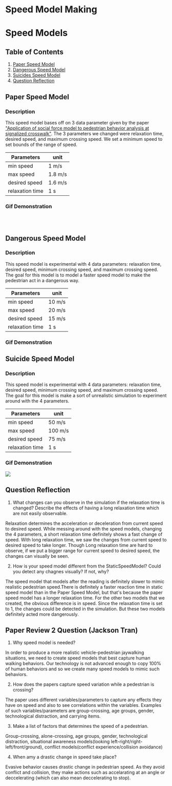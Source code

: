 Speed Model Making
===

# Speed Models

## Table of Contents
1. [Paper Speed Model](Paper-Speed-Model)
2. [Dangerous Speed Model](Dangerous-Speed-Model)
3. [Suicides Speed Model](Suicide-Speed-Model)
4. [Question Reflection](Question-Reflection)

## Paper Speed Model

### Description
This speed model bases off on 3 data parameter given by the paper ["Application of social force model to pedestrian behavior analysis at signalized crosswalk"](). The 3 parameters we changed were relaxation time, desired speed, and maximum crossing speed. We set a minimum speed to set bounds of the range of speed.

| Parameters      | unit    |
| --------------- | ------- |
| min speed       | 1 m/s   |
| max speed       | 1.8 m/s |
| desired speed   | 1.6 m/s |
| relaxation time | 1 s     |

### Gif Demonstration

<img src='https://media4.giphy.com/media/naMqau6aXClhZ3wnuI/giphy.gif' title ='' alt=''/>

<img src='https://media2.giphy.com/media/ZUfOqlyajAh9FZVRaG/giphy.gif?cid=790b761171b7626ab052ce3f0a5411ef4fd9918b433f582e&rid=giphy.gif&ct=g' title ='' alt=''/>

<img src='https://media2.giphy.com/media/8nZNHTLgo7Qahg4LXl/giphy.gif?cid=790b7611f35ddf221d12c1ad2984fe58f0498f8424afbb3e&rid=giphy.gif&ct=g' title =''
alt=''/>

## Dangerous Speed Model

### Description
This speed model is experimental with 4 data parameters: relaxation time, desired speed, minimum crossing speed, and maximum crossing speed. The goal for this model is to model a faster speed model to make the pedestrian act in a dangerous way.


| Parameters      | unit    |
| --------------- | ------- |
| min speed       | 10 m/s  |
| max speed       | 20 m/s  |
| desired speed   | 15 m/s  |
| relaxation time | 1 s     |

### Gif Demonstration

## Suicide Speed Model

### Description
This speed model is experimental with 4 data parameters: relaxation time, desired speed, minimum crossing speed, and maximum crossing speed. The goal for this model is make a sort of unrealistic simulation to experiment around with the 4 parameters.

| Parameters      | unit    |
| --------------- | ------- |
| min speed       | 50 m/s  |
| max speed       | 100 m/s |
| desired speed   | 75 m/s  |
| relaxation time | 1 s     |

### Gif Demonstration

<img src='https://media0.giphy.com/media/40y86FAC82Wp1aAxMF/giphy.gif?cid=790b761184244985e8c4f2ed747c15e13ae232ca7a899344&rid=giphy.gif&ct=g' />


## Question Reflection
1. What changes can you observe in the simulation if the relaxation time is changed? Describe the effects of having a long relaxation time which are not easily observable.

Relaxation determines the acceleration or deceleration from current speed to desired speed. While messing around with the speed models, changing the 4 parameters, a short relaxation time definitely shows a fast change of speed. With long relaxation time, we saw the changes from current speed to desired speed to take longer. Though Long relaxation time are hard to observe, if we put a bigger range for current speed to desired speed, the changes can visually be seen.

2. How is your speed model different from the StaticSpeedModel? Could you detect any chagnes visually? If not, why?

The speed model that models after the reading is definitely slower to mimic realistic pedestrian speed.There is definitely a faster reaction time in static speed model than in the Paper Speed Model, but that's because the paper speed model has a longer relaxation time. For the other two models that we created, the obvious difference is in speed. Since the relaxation time is set to 1, the changes could be detected in the simulation. But these two models definitely acted more dangerously.

## Paper Review 2 Question (Jackson Tran)
1. Why speed model is needed?

In order to produce a more realistic vehicle-pedestrian jaywalking situations, we need to create speed models that best capture human walking behaviors. Our technology is not advanced enough to copy 100% of human behaviors and so we create many speed models to mimic such behaviors.

2. How does the papers capture speed variation while a pedestrian is crossing?

The paper uses different variables/parameters to capture any effects they have on speed and also to see correlations within the variables. Examples of such variables/parameters are group-crossing, age groups, gender, technological distraction, and carrying items.

3. Make a list of factors that determines the speed of a pedestrian.

Group-crossing, alone-crossing, age groups, gender, technological distraction, situational awareness models(looking left-right/right-left/front/ground), conflict models(conflict experience/collision avoidance)

4. When amy a drastic change in speed take place?

Evasive behavior causes drastic change in pedestrian speed. As they avoid conflict and collision, they make actions such as accelarating at an angle or  deccelerating (which can also mean deccelerating to stop).
